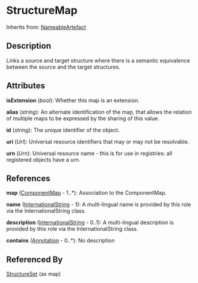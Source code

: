 
# StructureMap

Inherits from: [NameableArtefact](../Base/NameableArtefact.md)



## Description

Links a source and target structure where there is a semantic equivalence between the source and the target structures.


## Attributes

**isExtension** (*bool*): Whether this map is an extension.

**alias** (*string*): An alternate identification of the map, that allows the relation of multiple maps to be expressed by the sharing of this value.

**id** (*string*): The unique identifier of the object.

**uri** (*Url*): Universal resource identifiers that may or may not be resolvable.

**urn** (*Urn*): Universal resource name - this is for use in registries: all registered objects have a urn.



## References

**map** ([ComponentMap](ComponentMap.md) - 1..*): Association to the ComponentMap.

**name** ([InternationalString](../Base/InternationalString.md) - 1): A multi-lingual name is provided by this role via the InternationalString class.

**description** ([InternationalString](../Base/InternationalString.md) - 0..1): A multi-lingual description is provided by this role via the InternationalString class.

**contains** ([Annotation](../Base/Annotation.md) - 0..*): No description



## Referenced By

[StructureSet](StructureSet.md) (as map)


